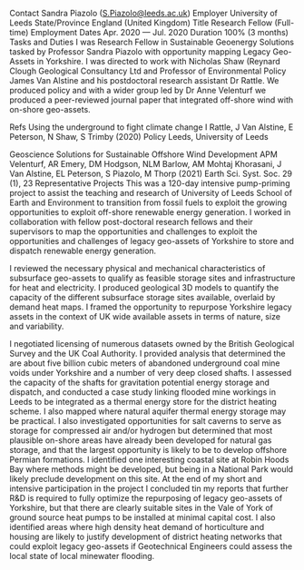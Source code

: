 Contact	Sandra Piazolo (S.Piazolo@leeds.ac.uk)
Employer	University of Leeds
State/Province	England (United Kingdom)
Title	Research Fellow (Full-time)
Employment Dates	Apr. 2020 — Jul. 2020
Duration	100% (3 months)
Tasks and Duties
I was Research Fellow in Sustainable Geoenergy Solutions tasked by Professor Sandra Piazolo with opportunity mapping Legacy Geo-Assets in Yorkshire. I was directed to work with Nicholas Shaw (Reynard Clough Geological Consultancy Ltd and Professor of Environmental Policy James Van Alstine and his postdoctoral research assistant Dr Rattle. We produced policy and with a wider group led by Dr Anne Velenturf we produced a peer-reviewed journal paper that integrated off-shore wind with on-shore geo-assets.

Refs
Using the underground to fight climate change I Rattle, J Van Alstine, E Peterson, N Shaw, S Trimby (2020) Policy Leeds, University of Leeds

Geoscience Solutions for Sustainable Offshore Wind Development APM Velenturf, AR Emery, DM Hodgson, NLM Barlow, AM Mohtaj Khorasani, J Van Alstine, EL Peterson, S Piazolo, M Thorp (2021) Earth Sci. Syst. Soc. 29 (1), 23
Representative Projects
This was a 120-day intensive pump-priming project to assist the teaching and research of University of Leeds School of Earth and Environment to transition from fossil fuels to exploit the growing opportunities to exploit off-shore renewable energy generation. I worked in collaboration with fellow post-doctoral research fellows and their supervisors to map the opportunities and challenges to exploit the opportunities and challenges of legacy geo-assets of Yorkshire to store and dispatch renewable energy generation.

I reviewed the necessary physical and mechanical characteristics of subsurface geo-assets to qualify as feasible storage sites and infrastructure for heat and electricity. I produced geological 3D models to quantify the capacity of the different subsurface storage sites available, overlaid by demand heat maps. I framed the opportunity to repurpose Yorkshire legacy assets in the context of UK wide available assets in terms of nature, size and variability.

I negotiated licensing of numerous datasets owned by the British Geological Survey and the UK Coal Authority. I provided analysis that determined the are about five billion cubic meters of abandoned underground coal mine voids under Yorkshire and a number of very deep closed shafts. I assessed the capacity of the shafts for gravitation potential energy storage and dispatch, and conducted a case study linking flooded mine workings in Leeds to be integrated as a thermal energy store for the district heating scheme. I also mapped where natural aquifer thermal energy storage may be practical. I also investigated opportunities for salt caverns to serve as storage for compressed air and/or hydrogen but determined that most plausible on-shore areas have already been developed for natural gas storage, and that the largest opportunity is likely to be to develop offshore Permian formations. I identified one interesting coastal site at Robin Hoods Bay where methods might be developed, but being in a National Park would likely preclude development on this site. At the end of my short and intensive participation in the project I concluded tin my reports that further R&D is required to fully optimize the repurposing of legacy geo-assets of Yorkshire, but that there are clearly suitable sites in the Vale of York of ground source heat pumps to be installed at minimal capital cost. I also identified areas where high density heat demand of horticulture and housing are likely to justify development of district heating networks that could exploit legacy geo-assets if Geotechnical Engineers could assess the local state of local minewater flooding.
